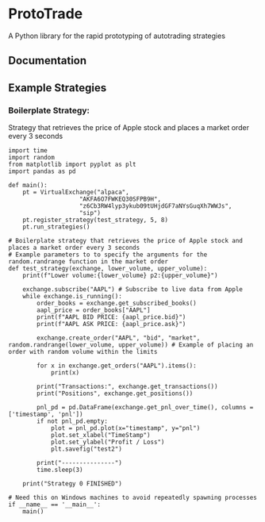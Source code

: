 # ProtoTrade

A Python library for the rapid prototyping of autotrading strategies


## Documentation
                    
## Example Strategies

### Boilerplate Strategy:
Strategy that retrieves the price of Apple stock and places a market order every 3 seconds

```from prototrade.virtual_exchange import VirtualExchange
import time
import random
from matplotlib import pyplot as plt
import pandas as pd

def main():
    pt = VirtualExchange("alpaca",
                    "AKFA6O7FWKEQ30SFPB9H",
                    "z6Cb3RW4lyp3ykub09tUHjdGF7aNYsGuqXh7WWJs",
                    "sip")
    pt.register_strategy(test_strategy, 5, 8)
    pt.run_strategies()

# Boilerplate strategy that retrieves the price of Apple stock and places a market order every 3 seconds
# Example parameters to to specify the arguments for the random.randrange function in the market order
def test_strategy(exchange, lower_volume, upper_volume):
    print(f"Lower volume:{lower_volume} p2:{upper_volume}")

    exchange.subscribe("AAPL") # Subscribe to live data from Apple
    while exchange.is_running():
        order_books = exchange.get_subscribed_books()
        aapl_price = order_books["AAPL"]
        print(f"AAPL BID PRICE: {aapl_price.bid}")
        print(f"AAPL ASK PRICE: {aapl_price.ask}")
        
        exchange.create_order("AAPL", "bid", "market", random.randrange(lower_volume, upper_volume)) # Example of placing an order with random volume within the limits

        for x in exchange.get_orders("AAPL").items():
            print(x)
        
        print("Transactions:", exchange.get_transactions())
        print("Positions", exchange.get_positions())

        pnl_pd = pd.DataFrame(exchange.get_pnl_over_time(), columns = ['timestamp', 'pnl'])
        if not pnl_pd.empty:
            plot = pnl_pd.plot(x="timestamp", y="pnl")
            plot.set_xlabel("TimeStamp")
            plot.set_ylabel("Profit / Loss")
            plt.savefig("test2")

        print("---------------")
        time.sleep(3)
        
    print("Strategy 0 FINISHED")

# Need this on Windows machines to avoid repeatedly spawning processes
if __name__ == '__main__': 
    main()
```
